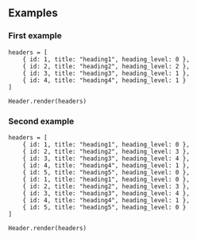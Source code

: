 ## Examples

### First example 
    headers = [
        { id: 1, title: "heading1", heading_level: 0 }, 
        { id: 2, title: "heading2", heading_level: 2 }, 
        { id: 3, title: "heading3", heading_level: 1 }, 
        { id: 4, title: "heading4", heading_level: 1 }
    ]
    
    Header.render(headers)
    
### Second example
    
    headers = [
        { id: 1, title: "heading1", heading_level: 0 }, 
        { id: 2, title: "heading2", heading_level: 3 }, 
        { id: 3, title: "heading3", heading_level: 4 }, 
        { id: 4, title: "heading4", heading_level: 1 }, 
        { id: 5, title: "heading5", heading_level: 0 }, 
        { id: 1, title: "heading1", heading_level: 0 }, 
        { id: 2, title: "heading2", heading_level: 3 }, 
        { id: 3, title: "heading3", heading_level: 4 }, 
        { id: 4, title: "heading4", heading_level: 1 }, 
        { id: 5, title: "heading5", heading_level: 0 }
    ]
    
    Header.render(headers)